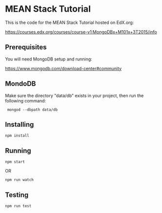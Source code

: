 # MEAN Stack Tutorial

This is the code for the MEAN Stack Tutorial hosted on EdX.org:

https://courses.edx.org/courses/course-v1:MongoDBx+M101x+3T2015/info


## Prerequisites

You will need MongoDB setup and running:

https://www.mongodb.com/download-center#community


## MondoDB

Make sure the directory "data/db" exists in your project, then run the following command:

```
 mongod --dbpath data/db
```


## Installing

```
npm install
```


## Running

```
npm start
```

OR

```
npm run watch
```


## Testing 

```
npm run test
```